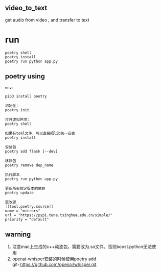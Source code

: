 ## video_to_text
get audio from video , and transfer to text


# run
```
poetry shell 
poetry install
poetry run python app.py
```



## poetry using
```
env:   

pip3 install poetry    

初始化：    
poetry init    

打开虚拟环境：       
poetry shell   

如果有toml文件，可以直接把lib统一安装
poetry install

安装包
poetry add flask [--dev]

移除包
poetry remove dep_name

执行脚本
poetry run python app.py

更新所有锁定版本的依赖
poetry update

更改源
[[tool.poetry.source]]
name = "mirrors"
url = "https://pypi.tuna.tsinghua.edu.cn/simple/"
priority = "default"
```


## warning
1. 注意mac上生成的c++动态包，需要改为.so文件，否则boost.python无法使用
2. openai-whisper安装的时候使用poetry add git+https://github.com/openai/whisper.git 





